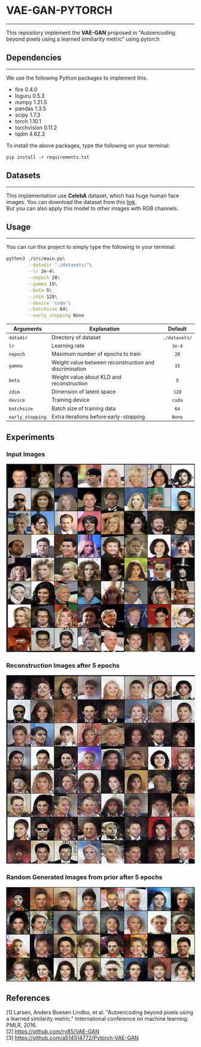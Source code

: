# VAE-GAN-PYTORCH
___

This repository implement the **VAE-GAN** proposed in "Autoencoding beyond pixels using a learned similiarity metric" using pytorch 

## Dependencies
___
We use the following Python packages to implement this.    
* fire 0.4.0
* loguru 0.5.3
* numpy 1.21.5
* pandas 1.3.5
* scipy 1.7.3
* torch 1.10.1
* torchvision 0.11.2
* tqdm 4.62.3

To install the above packages, type the following on your terminal:  
```
pip install -r requirements.txt
```

## Datasets
___
This implementation use **CelebA** dataset, which has huge human face images. You can download the dataset from this [link](https://mmlab.ie.cuhk.edu.hk/projects/CelebA.html).  
But you can also apply this model to other images with RGB channels.   
 

## Usage
___
You can run this project to simply type the following in your terminal:
```bash
python3 ./src/main.py\
        --datadir "./datasets/"\
        --lr 3e-4\
        --nepoch 20\
        --gamma 15\
        --beta 5\
        --zdim 128\
        --device 'cuda'\
        --batchsize 64\
        --early_stopping None
```

| Arguments     | Explanation       | Default       | 
| --------------|-------------------|:-------------:|
| `datadir` | Directory of dataset | `./datasets/` |
| `lr` | Learning rate | `3e-4`|
| `nepoch` | Maximum number of epochs to train | `20`|
| `gamma` | Weight value between reconstruction and discrimination | `15`|
| `beta` | Weight value about KLD and reconstruction | `5`|
| `zdim` | Dimension of latent space | `128`|
| `device` | Training device | `cuda`|
| `batchsize` | Batch size of training data |`64`|
| `early_stopping` | Extra iterations before early-stopping | `None`|

## Experiments

### Input Images 
<p align="center"><img src="./result/raw_5.png"></p>

### Reconstruction Images after 5 epochs
<p align="center"><img src="./result/recon_5.png"></p>

### Random Generated Images from prior after 5 epochs
<p align="center"><img src="./result/random_generate.png"></p>

## References
[1] Larsen, Anders Boesen Lindbo, et al. "Autoencoding beyond pixels using a learned similarity metric." International conference on machine learning. PMLR, 2016.  
[2] https://github.com/ry85/VAE-GAN  
[3] https://github.com/a514514772/Pytorch-VAE-GAN